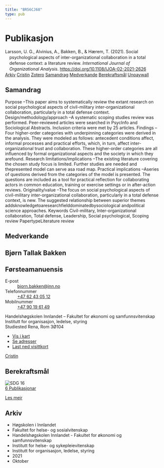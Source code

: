 ```yaml
---
title: "BR56CJ68"
type: pub
---
```

<h1>Publikasjon</h1>
<article id="csl-bib-container-BR56CJ68" class="csl-bib-container">
  <div class="csl-bib-body" style="line-height: 1.35; padding-left: 1em; text-indent:-1em;">
  <div class="csl-entry">Larsson, U. G., Alvinius, A., Bakken, B., &amp; H&#xE6;rem, T. (2021). Social psychological aspects of inter-organizational collaboration in a total defense context: a literature review. <i>International Journal of Organizational Analysis</i>. <a href="https://doi.org/10.1108/IJOA-02-2021-2626">https://doi.org/10.1108/IJOA-02-2021-2626</a></div>
</div>
  <div class="csl-bib-buttons">
    <a href="#taxonomy-article-BR56CJ68" class="csl-bib-button">Arkiv</a>
    <a href="https://app.cristin.no/results/show.jsf?id=1943638" alt="Cristin URL" class="csl-bib-button">Cristin</a>
    <a href="http://zotero.org/groups/5402882/items/BR56CJ68" alt="Zotero URL" class="csl-bib-button">Zotero</a>
    <a href="#abstract-article-BR56CJ68" class="csl-bib-button">Samandrag</a>
    <a href="#contributors-article-BR56CJ68" class="csl-bib-button">Medverkande</a>
    <a href="#sdg-article-BR56CJ68" class="csl-bib-button">Berekraftsmål</a>
    <a href="https://doi.org/10.1108/ijoa-02-2021-2626" class="csl-bib-button">Unpaywall</a>
  </div>
  <div id="csl-bib-meta-container-BR56CJ68"></div>
</article>
<div id="csl-bib-meta-BR56CJ68" class="csl-bib-meta">
  <article id="abstract-article-BR56CJ68" class="abstract-article">
    <h1>Samandrag</h1>
    Purpose –This paper aims to systematically review the extant research on social psychological aspects of civil-military inter-organizational collaboration, particularly in a total defense context. Design/methodology/approach –A systematic scoping studies review was performed. Peer-reviewed articles were searched in PsycInfo and Sociological Abstracts. Inclusion criteria were met by 25 articles. Findings –Four higher-order categories with underpinning categories were derived in the analysis. They were modeled as follows: antecedent conditions affect, informal processes and practical efforts, which, in turn, affect inter-organizational trust and collaboration. These higher-order categories are all influenced by formal organizational aspects and the society in which they arefound. Research limitations/implications –The existing literature covering the chosen study focus is limited. Further studies are needed and thepresented model can serve asa road map. Practical implications –Aseries of questions derived from the categories of the model is presented. The questions are included as a tool for practical reflection for collaborating actors in common education, training or exercise settings or in after-action reviews. Originality/value –The focus on social psychological aspects of civil-military inter-organizational collaboration, particularly in a total defense context, is new. The suggested relationship between superior themes addsknowledgetoaresearchfielddominatedbysociological andpolitical science approaches. Keywords Civil-military, Inter-organizational collaboration, Total defense, Leadership, Social psychological, Scoping review PapertypeLiterature review
  </article>
  <article id="contributors-article-BR56CJ68" class="contributors-article">
    <h1>Medverkande</h1>
    <div class="personas"> <div class="vrtx-hinn-person-card"> <div class="photo"> <i class="lar la-user-circle missing-person"></i> </div> <div class="info"> <hgroup><h1>Bjørn Tallak Bakken</h1> <h2>Førsteamanuensis</h2> </hgroup><dl> <dt>E-post</dt> <dd> <a href="mailto:bjorn.bakken@inn.no">bjorn.bakken@inn.no</a> </dd> <dt>Telefonnummer</dt> <dd><a href="tel:+4762430512"> +47 62 43 05 12 </a></dd> <dt>Mobilnummer</dt> <dd><a href="tel:+4790196149"> +47 90 19 61 49 </a></dd> </dl> <p> Handelshøgskolen Innlandet – Fakultet for økonomi og samfunnsvitenskap<br> Institutt for organisasjon, ledelse, styring<br> Studiested Rena, Rom 3Ø104 </p> <ul class="vrtx-hinn-links"> <li><a href="https://www.google.com/maps?q=61.13620,11.37454">Vis i kart</a></li> <li><a href="https://www.inn.no/finn-en-ansatt/bjorn-bakken.html#vrtx-hinn-addresses">Se adresser</a></li> <li><a href="https://www.inn.no/finn-en-ansatt/bjorn-bakken.html?vrtx=vcf">Last ned visittkort</a></li> </ul> </div> </div> <a href="https://app.cristin.no/persons/show.jsf?id=449169" alt="Cristin URL" class="personas-cristin">Cristin</a> </div>
  </article>
  <article id="sdg-article-BR56CJ68" class="sdg-article">
    <h1>Berekraftsmål</h1>
    <div class="sdg-container"><div id="sdg16" class="sdg"> <img src="{{< params subfolder >}}images/sdg/sdg16_no.png" class="image" alt="SDG 16"> <div class="sdg-overlay"> <a href="{{< params subfolder >}}no/archive/?sdg=16#archive" class="sdg-publication-count"><span>6</span> Publikasjonar</a> <p><a href="NA" class="sdg-read-more">Les meir</a></p> </div> </div></div>
  </article>
  <article id="taxonomy-article-BR56CJ68" class="taxonomy-article">
    <h1>Arkiv</h1>
    <ul>
      <li>Høgskolen i Innlandet</li>
      <li>Fakultet for helse- og sosialvitenskap</li>
      <li>Handelshøgskolen Innlandet - Fakultet for økonomi og samfunnsvitenskap</li>
      <li>Institutt for helse- og sykepleievitenskap</li>
      <li>Institutt for organisasjon, ledelse, styring</li>
      <li>2021</li>
      <li>Oktober</li>
    </ul>
  </article>
</div>
